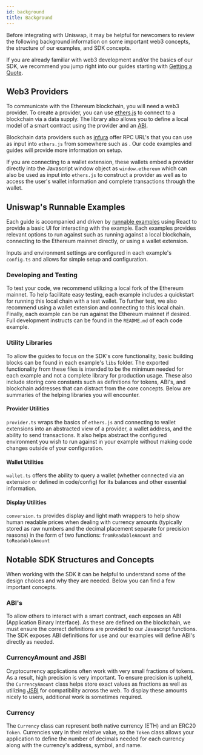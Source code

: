 ```yaml
---
id: background
title: Background
---
```


Before integrating with Uniswap, it may be helpful for newcomers to review the following background information on some important web3 concepts, the structure of our examples, and SDK concepts. 

If you are already familiar with web3 development and/or the basics of our SDK, we recommend you jump right into our guides starting with [Getting a Quote](./02-quoting.md).

## Web3 Providers

To communicate with the Ethereum blockchain, you will need a web3 provider. To create a provider, you can use [ethers.js](https://docs.ethers.io/v5/) to connect to a blockchain via a data supply. The library also allows you to define a local model of a smart contract using the provider and an [ABI](./01-background.md#abis).

Blockchain data providers such as [infura](https://infura.io/) offer RPC URL's that you can use as input into `ethers.js` from somewhere such as . Our code examples and guides will provide more information on setup.

If you are connecting to a wallet extension, these wallets embed a provider directly into the Javascript window object as `window.ethereum` which can also be used as input into `ethers.js` to construct a provider as well as to access the user's wallet information and complete transactions through the wallet.

## Uniswap's Runnable Examples

Each guide is accompanied and driven by [runnable examples](https://github.com/Uniswap/examples/tree/main/v3-sdk) using React to provide a basic UI for interacting with the example. Each examples provides relevant options to run against such as running against a local blockchain, connecting to the Ethereum mainnet directly, or using a wallet extension.

Inputs and environment settings are configured in each example's `config.ts` and allows for simple setup and configuration.

### Developing and Testing

To test your code, we recommend utilizing a local fork of the Ethereum mainnet. To help facilitate easy testing, each example includes a quickstart for running this local chain with a test wallet. To further test, we also recommend using a wallet extension and connecting to this local chain. Finally, each example can be run against the Ethereum mainnet if desired. Full development instructs can be found in the `README.md` of each code example.

### Utility Libraries

To allow the guides to focus on the SDK's core functionality, basic building blocks can be found in each example's `libs` folder. The exported functionality from these files is intended to be the minimum needed for each example and not a complete library for production usage. These also include storing core constants such as definitions for tokens, ABI's, and blockchain addresses that can distract from the core concepts. Below are summaries of the helping libraries you will encounter.

#### Provider Utilities

`provider.ts` wraps the basics of `ethers.js` and connecting to wallet extensions into an abstracted view of a provider, a wallet address, and the ability to send transactions. It also helps abstract the configured environment you wish to run against in your example without making code changes outside of your configuration.

#### Wallet Utilities

`wallet.ts` offers the ability to query a wallet (whether connected via an extension or defined in code/config) for its balances and other essential information.

#### Display Utilities

`conversion.ts` provides display and light math wrappers to help show human readable prices when dealing with currency amounts (typically stored as raw numbers and the decimal placement separate for precision reasons) in the form of two functions: `fromReadableAmount` and `toReadableAmount`

## Notable SDK Structures and Concepts

When working with the SDK it can be helpful to understand some of the design choices and why they are needed. Below you can find a few important concepts.

### ABI's

To allow others to interact with a smart contract, each exposes an ABI (Application Binary Interface). As these are defined on the blockchain, we must ensure the correct definitions are provided to our Javascript functions. The SDK exposes ABI definitions for use and our examples will define ABI's directly as needed.

### CurrencyAmount and JSBI

Cryptocurrency applications often work with very small fractions of tokens. As a result, high precision is very important. To ensure precision is upheld, the `CurrencyAmount` class helps store exact values as fractions as well as utilizing [JSBI](https://github.com/GoogleChromeLabs/jsbi) for compatibility across the web. To display these amounts nicely to users, additional work is sometimes required.

### Currency

The `Currency` class can represent both native currency (ETH) and an ERC20 `Token`. Currencies vary in their relative value, so the `Token` class allows your application to define the number of decimals needed for each currency along with the currency's address, symbol, and name.

